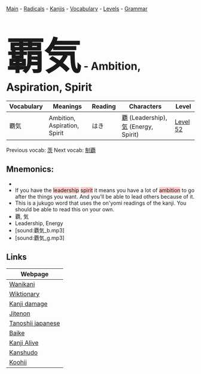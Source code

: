 <style> bigfont {font-size: 100px}</style>
[Main](../README.md) -
[Radicals](../radicals.md) -
[Kanjis](../kanjis.md) -
[Vocabulary](../vocabulary.md) -
[Levels](../levels.md) -
[Grammar](../grammar.md)
# <bigfont> 覇気</bigfont> - Ambition, Aspiration, Spirit 

| Vocabulary | Meanings | Reading | Characters | Level |
| --- | --- | --- | --- | --- |
| 覇気 | Ambition, Aspiration, Spirit | はき |  [覇](../kanjis/覇.md) (Leadership), [気](../kanjis/気.md) (Energy, Spirit) | [Level 52](../levels/wk_level52.md) |

Previous vocab: [茨](茨.md) Next vocab: [制覇](制覇.md) 

## Mnemonics:

* 
* If you have the <span style="background-color:#ffcccb"> leadership</span> <span style="background-color:#ffcccb"> spirit</span> it means you have a lot of <span style="background-color:#ffcccb"> ambition</span> to go after the things you want. And you'll be able to lead others because of it.
* This is a jukugo word that uses the on'yomi readings of the kanji. You should be able to read this on your own.
* 覇, 気
* Leadership, Energy
* [sound:覇気_b.mp3]
* [sound:覇気_g.mp3]


## Links 

| Webpage |
| --- |
| [Wanikani          ](https://www.wanikani.com/kanji/覇気) |
| [Wiktionary        ](https://en.wiktionary.org/wiki/覇気) |
| [Kanji damage      ](http://www.kanjidamage.com/kanji/search?utf8=✓&q=覇気) |
| [Jitenon           ](https://jitenon.com/kanji/覇気) |
| [Tanoshii japanese ](https://www.tanoshiijapanese.com/dictionary/kanji.cfm?k=覇気) |
| [Baike             ](https://baike.baidu.com/item/覇気) |
| [Kanji Alive       ](https://app.kanjialive.com/覇気) |
| [Kanshudo          ](https://www.kanshudo.com/searchmn?q=覇気) |
| [Koohii            ](https://kanji.koohii.com/study/kanji/覇気) |
